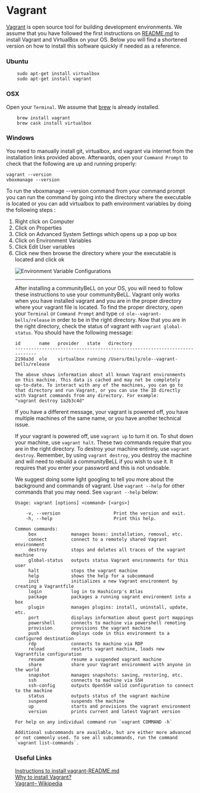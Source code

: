 # Vagrant

[Vagrant](https://www.vagrantup.com/) is open source tool for building development environments. We assume that you have followed the first instructions on [README.md](https://github.com/dogi/ole--vagrant-bells) to install Vagrant and VirtualBox on your OS. Below you will find a shortened version on how to install this software quickly if needed as a reference. 

### Ubuntu
```
    sudo apt-get install virtualbox
    sudo apt-get install vagrant
```
### OSX
Open your `Terminal`. We assume that [brew](http://brew.sh/) is already installed.
```
    brew install vagrant
    brew cask install virtualbox
```
### Windows
You need to manually install git, virtualbox, and vagrant via internet from the installation links provided above. Afterwards, open your `Command Prompt` to check that the following are up and running properly:
```
vagrant --version
vboxmanage --version 
```
To run the vboxmanage --version command from your command prompt you can run the command by going into the directory where the executable is located or you can add virtualbox to path environment variables by doing the following steps :

<ol>
<li>Right click on Computer  
<li>Click on Properties  
<li>Click on Advanced System Settings which opens up a pop up box  
<li>Click on Environment Variables  
<li>Click Edit User variables  
<li>Click new then browse the directory where your the executable is located and click ok  
</o>

![Environment Variable Configurations](uploads/images/Environment-Variables.PNG)

---------------------------------------------------------------------------

After installing a communityBeLL on your OS, you will need to follow these instructions to use your communityBeLL. Vagrant only works when you have installed vagrant and you are in the proper directory where your vagrant file is located. To find the proper directory, open your `Terminal` or `Command Prompt` and type `cd ole--vagrant-bells/release` in order to be in the right directory. 
Now that you are in the right directory, check the status of vagrant with `vagrant global-status`. You should have the following message:

```
id       name   provider   state   directory
---------------------------------------------------------------------------
2198a3d  ole    virtualbox running /Users/Emily/ole--vagrant-bells/release

The above shows information about all known Vagrant environments
on this machine. This data is cached and may not be completely
up-to-date. To interact with any of the machines, you can go to
that directory and run Vagrant, or you can use the ID directly
with Vagrant commands from any directory. For example:
"vagrant destroy 1a2b3c4d"
```
If you have a different message, your vagrant is powered off, you have multiple machines of the same name, or you have another technical issue.

If your vagrant is powered off, use `vagrant up` to turn it on. To shut down your machine, use `vagrant halt`. These two commands require that you are in the right directory. To destroy your machine entirely, use `vagrant destroy`. Remember, by using `vagrant destroy`, you destroy the machine and will need to rebuild a communityBeLL if you wish to use it. It requires that you enter your password and this is not undoable. 

We suggest doing some light googling to tell you more about the background and commands of vagrant. Use `vagrant --help` for other commands that you may need. See `vagrant --help` below:

```
Usage: vagrant [options] <command> [<args>]

    -v, --version                    Print the version and exit.
    -h, --help                       Print this help.

Common commands:
     box             manages boxes: installation, removal, etc.
     connect         connect to a remotely shared Vagrant environment
     destroy         stops and deletes all traces of the vagrant machine
     global-status   outputs status Vagrant environments for this user
     halt            stops the vagrant machine
     help            shows the help for a subcommand
     init            initializes a new Vagrant environment by creating a Vagrantfile
     login           log in to HashiCorp's Atlas
     package         packages a running vagrant environment into a box
     plugin          manages plugins: install, uninstall, update, etc.
     port            displays information about guest port mappings
     powershell      connects to machine via powershell remoting
     provision       provisions the vagrant machine
     push            deploys code in this environment to a configured destination
     rdp             connects to machine via RDP
     reload          restarts vagrant machine, loads new Vagrantfile configuration
     resume          resume a suspended vagrant machine
     share           share your Vagrant environment with anyone in the world
     snapshot        manages snapshots: saving, restoring, etc.
     ssh             connects to machine via SSH
     ssh-config      outputs OpenSSH valid configuration to connect to the machine
     status          outputs status of the vagrant machine
     suspend         suspends the machine
     up              starts and provisions the vagrant environment
     version         prints current and latest Vagrant version

For help on any individual command run `vagrant COMMAND -h`

Additional subcommands are available, but are either more advanced
or not commonly used. To see all subcommands, run the command
`vagrant list-commands`.
```
### Useful  Links

[Instructions to install vagrant-README.md](https://github.com/dogi/ole--vagrant-bells)  
[Why to install Vagrant?](https://www.vagrantup.com/docs/why-vagrant/)  
[Vagrant– Wikipedia](https://en.wikipedia.org/wiki/Vagrant_(software))
